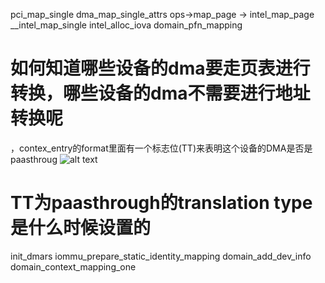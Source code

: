 pci_map_single
    dma_map_single_attrs
        ops->map_page -> intel_map_page
            __intel_map_single
                intel_alloc_iova
                domain_pfn_mapping

# 如何知道哪些设备的dma要走页表进行转换，哪些设备的dma不需要进行地址转换呢
，contex_entry的format里面有一个标志位(TT)来表明这个设备的DMA是否是paasthroug
![alt text](../../../../../../../medias/images_0/iommu流程_image.png)

# TT为paasthrough的translation type是什么时候设置的
init_dmars
    iommu_prepare_static_identity_mapping
        domain_add_dev_info
            domain_context_mapping_one
